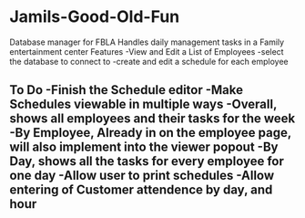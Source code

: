 # Jamils-Good-Old-Fun
Database manager for FBLA
Handles daily management tasks in a Family entertainment center
Features
-View and Edit a List of Employees
-select the database to connect to
-create and edit a schedule for each employee

To Do
-Finish the Schedule editor
-Make Schedules viewable in multiple ways
    -Overall, shows all employees and their tasks for the week
    -By Employee, Already in on the employee page, will also implement into the viewer popout
    -By Day, shows all the tasks for every employee for one day
-Allow user to print schedules
-Allow entering of Customer attendence by day, and hour
-
